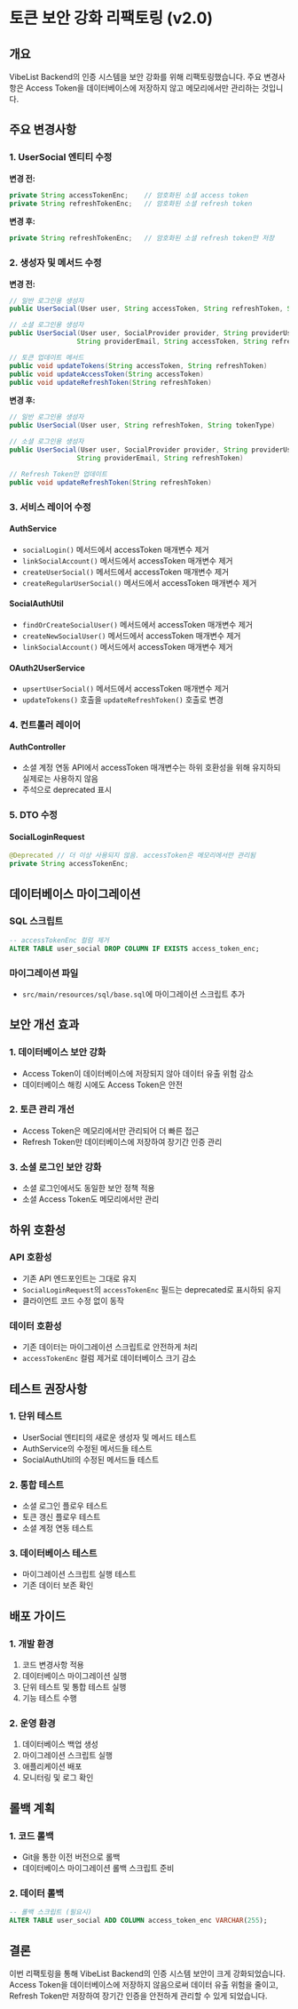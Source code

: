 # 토큰 보안 강화 리팩토링 (v2.0)

## 개요

VibeList Backend의 인증 시스템을 보안 강화를 위해 리팩토링했습니다. 주요 변경사항은 Access Token을 데이터베이스에 저장하지 않고 메모리에서만 관리하는 것입니다.

## 주요 변경사항

### 1. UserSocial 엔티티 수정

**변경 전:**
```java
private String accessTokenEnc;    // 암호화된 소셜 access token
private String refreshTokenEnc;   // 암호화된 소셜 refresh token
```

**변경 후:**
```java
private String refreshTokenEnc;   // 암호화된 소셜 refresh token만 저장
```

### 2. 생성자 및 메서드 수정

**변경 전:**
```java
// 일반 로그인용 생성자
public UserSocial(User user, String accessToken, String refreshToken, String tokenType)

// 소셜 로그인용 생성자  
public UserSocial(User user, SocialProvider provider, String providerUserId, 
                 String providerEmail, String accessToken, String refreshToken)

// 토큰 업데이트 메서드
public void updateTokens(String accessToken, String refreshToken)
public void updateAccessToken(String accessToken)
public void updateRefreshToken(String refreshToken)
```

**변경 후:**
```java
// 일반 로그인용 생성자
public UserSocial(User user, String refreshToken, String tokenType)

// 소셜 로그인용 생성자
public UserSocial(User user, SocialProvider provider, String providerUserId, 
                 String providerEmail, String refreshToken)

// Refresh Token만 업데이트
public void updateRefreshToken(String refreshToken)
```

### 3. 서비스 레이어 수정

#### AuthService
- `socialLogin()` 메서드에서 accessToken 매개변수 제거
- `linkSocialAccount()` 메서드에서 accessToken 매개변수 제거
- `createUserSocial()` 메서드에서 accessToken 매개변수 제거
- `createRegularUserSocial()` 메서드에서 accessToken 매개변수 제거

#### SocialAuthUtil
- `findOrCreateSocialUser()` 메서드에서 accessToken 매개변수 제거
- `createNewSocialUser()` 메서드에서 accessToken 매개변수 제거
- `linkSocialAccount()` 메서드에서 accessToken 매개변수 제거

#### OAuth2UserService
- `upsertUserSocial()` 메서드에서 accessToken 매개변수 제거
- `updateTokens()` 호출을 `updateRefreshToken()` 호출로 변경

### 4. 컨트롤러 레이어

#### AuthController
- 소셜 계정 연동 API에서 accessToken 매개변수는 하위 호환성을 위해 유지하되 실제로는 사용하지 않음
- 주석으로 deprecated 표시

### 5. DTO 수정

#### SocialLoginRequest
```java
@Deprecated // 더 이상 사용되지 않음. accessToken은 메모리에서만 관리됨
private String accessTokenEnc;
```

## 데이터베이스 마이그레이션

### SQL 스크립트
```sql
-- accessTokenEnc 컬럼 제거
ALTER TABLE user_social DROP COLUMN IF EXISTS access_token_enc;
```

### 마이그레이션 파일
- `src/main/resources/sql/base.sql`에 마이그레이션 스크립트 추가

## 보안 개선 효과

### 1. 데이터베이스 보안 강화
- Access Token이 데이터베이스에 저장되지 않아 데이터 유출 위험 감소
- 데이터베이스 해킹 시에도 Access Token은 안전

### 2. 토큰 관리 개선
- Access Token은 메모리에서만 관리되어 더 빠른 접근
- Refresh Token만 데이터베이스에 저장하여 장기간 인증 관리

### 3. 소셜 로그인 보안 강화
- 소셜 로그인에서도 동일한 보안 정책 적용
- 소셜 Access Token도 메모리에서만 관리

## 하위 호환성

### API 호환성
- 기존 API 엔드포인트는 그대로 유지
- `SocialLoginRequest`의 `accessTokenEnc` 필드는 deprecated로 표시하되 유지
- 클라이언트 코드 수정 없이 동작

### 데이터 호환성
- 기존 데이터는 마이그레이션 스크립트로 안전하게 처리
- `accessTokenEnc` 컬럼 제거로 데이터베이스 크기 감소

## 테스트 권장사항

### 1. 단위 테스트
- UserSocial 엔티티의 새로운 생성자 및 메서드 테스트
- AuthService의 수정된 메서드들 테스트
- SocialAuthUtil의 수정된 메서드들 테스트

### 2. 통합 테스트
- 소셜 로그인 플로우 테스트
- 토큰 갱신 플로우 테스트
- 소셜 계정 연동 테스트

### 3. 데이터베이스 테스트
- 마이그레이션 스크립트 실행 테스트
- 기존 데이터 보존 확인

## 배포 가이드

### 1. 개발 환경
1. 코드 변경사항 적용
2. 데이터베이스 마이그레이션 실행
3. 단위 테스트 및 통합 테스트 실행
4. 기능 테스트 수행

### 2. 운영 환경
1. 데이터베이스 백업 생성
2. 마이그레이션 스크립트 실행
3. 애플리케이션 배포
4. 모니터링 및 로그 확인

## 롤백 계획

### 1. 코드 롤백
- Git을 통한 이전 버전으로 롤백
- 데이터베이스 마이그레이션 롤백 스크립트 준비

### 2. 데이터 롤백
```sql
-- 롤백 스크립트 (필요시)
ALTER TABLE user_social ADD COLUMN access_token_enc VARCHAR(255);
```

## 결론

이번 리팩토링을 통해 VibeList Backend의 인증 시스템 보안이 크게 강화되었습니다. Access Token을 데이터베이스에 저장하지 않음으로써 데이터 유출 위험을 줄이고, Refresh Token만 저장하여 장기간 인증을 안전하게 관리할 수 있게 되었습니다. 